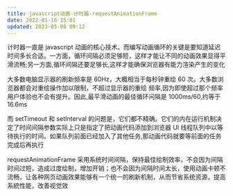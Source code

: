 ```yaml
---
title: javascript动画-计时器-requestAnimationFrame
date: 2022-01-16 15:01
updated: 2023-05-08 09:12
---
```

计时器一直是 javascript 动画的核心技术。而编写动画循环的关键是要知道延迟时间多长合适。一方面，循环间隔必须足够短，这样才能让不同的动画效果显得平滑流畅;另一方面,循环间隔还要足够长,这样才能确保浏览器有能力渲染产生的变化

大多数电脑显示器的刷新频率是 60Hz，大概相当于每秒钟重绘 60 次。大多数浏览器都会对重绘操作加以限制，不超过显示器的重绘
频率,因为即使超过那个频率用户体验也不会有提升。因此,最平滑动画的最佳循环问隔是 1000ms/60,约等于 16.6ms

而 setTimeout 和 setInterval 的问题是，它们都不精确。它们的内在运行机制决定了时间间隔参数实际上只是指定了把动画代码添加到浏览器 UI 线程队列中以等待执行的时间。如果队列前面已经加入了其他任务,那动画代码就要等前面的任务完成后再执行

requestAnimationFrame 采用系统时间间隔，保持最佳绘制效率，不会因为间隔时间过短，造成过度绘制，增加开销；也不会因为间隔时间太长，使用动画卡顿不流畅，让各种网页动画效果能够有一个统一的刷新机制，从而节省系统资源，提高系統性能，改善视觉效
